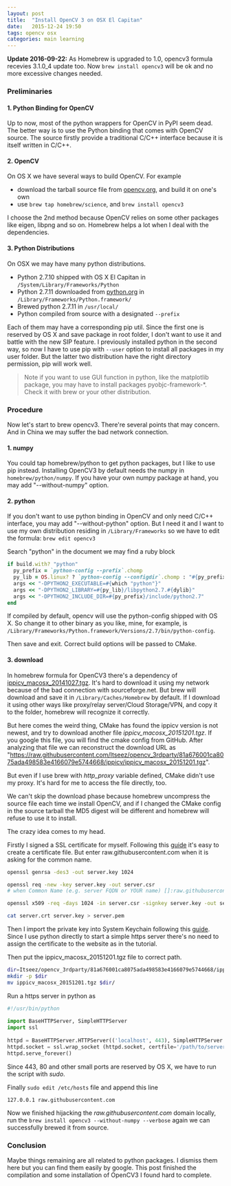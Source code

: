 ```yaml
---
layout: post
title:  "Install OpenCV 3 on OSX El Capitan"
date:   2015-12-24 19:50
tags: opencv osx
categories: main learning
---
```


**Update 2016-09-22:** As Homebrew is upgraded to 1.0, opencv3 formula recevies 3.1.0_4 update too. Now `brew install opencv3` will be ok and no more excessive changes needed.

### Preliminaries 

#### 1. Python Binding for OpenCV

Up to now, most of the python wrappers for OpenCV in PyPI seem dead. The better way is to use the Python binding that comes with OpenCV source. The source firstly provide a traditional C/C++ interface because it is itself written in C/C++.

#### 2. OpenCV

On OS X we have several ways to build OpenCV. For example

- download the tarball source file from [opencv.org](http://opencv.org), and build it on one's own
- use `brew tap homebrew/science`, and `brew install opencv3` 

I choose the 2nd method because OpenCV relies on some other packages like eigen, libpng and so on. Homebrew helps a lot when I deal with the dependencies.

#### 3. Python Distributions

On OSX we may have many python distributions.

- Python 2.7.10 shipped with OS X El Capitan in `/System/Library/Frameworks/Python`
- Python 2.7.11 downloaded from [python.org](http://www.python.org) in `/Library/Frameworks/Python.framework/`
- Brewed python 2.7.11 in `/usr/local/`
- Python compiled from source with a designated `--prefix`

Each of them may have a corresponding pip util. Since the first one is reserved by OS X and save package in root folder, I don't want to use it and battle with the new SIP feature. I previously installed python in the second way, so now I have to use pip with `--user` option to install all packages in my user folder. But the latter two distribution have the right directory permission, pip will work well.

> Note if you want to use GUI function in python, like the matplotlib package, you may have to install packages pyobjc-framework-*. Check it with brew or your other distribution.

### Procedure

Now let's start to brew opencv3. There're several points that may concern. And in China we may suffer the bad network connection.

#### 1. numpy

You could tap homebrew/python to get python packages, but I like to use pip instead. Installing OpenCV3 by default needs the numpy in `homebrew/python/numpy`. If you have your own numpy package at hand, you may add "--without-numpy" option.

#### 2. python

If you don't want to use python binding in OpenCV and only need C/C++ interface, you may add "--without-python" option. But I need it and I want to use my own distribution residing in `/Library/Frameworks` so we have to edit the formula: `brew edit opencv3`

Search "python" in the document we may find a ruby block

~~~ruby
if build.with? "python"
  py_prefix = `python-config --prefix`.chomp
  py_lib = OS.linux? ? `python-config --configdir`.chomp : "#{py_prefix}/lib"
  args << "-DPYTHON2_EXECUTABLE=#{which "python"}"
  args << "-DPYTHON2_LIBRARY=#{py_lib}/libpython2.7.#{dylib}"
  args << "-DPYTHON2_INCLUDE_DIR=#{py_prefix}/include/python2.7"
end
~~~

If compiled by default, opencv will use the python-config shipped with OS X. So change it to other binary as you like, mine, for example, is `/Library/Frameworks/Python.framework/Versions/2.7/bin/python-config`.

Then save and exit. Correct build options will be passed to CMake.

#### 3. download

In homebrew formula for OpenCV3 there's a dependency of [ippicv_macosx_20141027.tgz](https://downloads.sourceforge.net/project/opencvlibrary/3rdparty/ippicv/ippicv_macosx_20141027.tgz). It's hard to download it using my network because of the bad connection with sourceforge.net. But brew will download and save it in `/Library/Caches/Homebrew` by default. If I download it using other ways like proxy/relay server/Cloud Storage/VPN, and copy it to the folder, homebrew will recognize it correctly.

But here comes the weird thing, CMake has found the ippicv version is not newest, and try to download another file *ippicv_macosx_20151201.tgz*. If you google this file, you will find the cmake config from GitHub. After analyzing that file we can reconstruct the download URL as "https://raw.githubusercontent.com/Itseez/opencv_3rdparty/81a676001ca8075ada498583e4166079e5744668/ippicv/ippicv_macosx_20151201.tgz".

But even if I use brew with *http_proxy* variable defined, CMake didn't use my proxy. It's hard for me to access the file directly, too.

We can't skip the download phase because homebrew uncompress the source file each time we install OpenCV, and if I changed the CMake config in the source tarball the MD5 digest will be different and homebrew will refuse to use it to install.

The crazy idea comes to my head. 

Firstly I signed a SSL certificate for myself. Following this [guide](http://pankajmalhotra.com/Simple-HTTPS-Server-In-Python-Using-Self-Signed-Certs/) it's easy to create a certificate file. But enter raw.githubusercontent.com when it is asking for the common name.

~~~bash
openssl genrsa -des3 -out server.key 1024  

openssl req -new -key server.key -out server.csr  
# when Common Name (e.g. server FQDN or YOUR name) []:raw.githubusercontent.com  

openssl x509 -req -days 1024 -in server.csr -signkey server.key -out server.crt  

cat server.crt server.key > server.pem
~~~

Then I import the private key into System Keychain following this [guide](https://www.digicert.com/ssl-support/p12-import-export-mac-mavericks-server.htm). Since I use python directly to start a simple https server there's no need to assign the certificate to the website as in the tutorial. 

Then put the ippicv_macosx_20151201.tgz file to correct path.

~~~bash
dir=Itseez/opencv_3rdparty/81a676001ca8075ada498583e4166079e5744668/ippicv  
mkdir -p $dir  
mv ippicv_macosx_20151201.tgz $dir/  
~~~

Run a https server in python as 

~~~python
#!/usr/bin/python  
  
import BaseHTTPServer, SimpleHTTPServer  
import ssl  
  
httpd = BaseHTTPServer.HTTPServer(('localhost', 443), SimpleHTTPServer.SimpleHTTPRequestHandler)  
httpd.socket = ssl.wrap_socket (httpd.socket, certfile='/path/to/server.pem', server_side=True)  
httpd.serve_forever()  
~~~

Since 443, 80 and other small ports are reserved by OS X, we have to run the script with *sudo*.

Finally `sudo edit /etc/hosts` file and append this line

~~~ 
127.0.0.1 raw.githubusercontent.com
~~~

Now we finished hijacking the *raw.githubusercontent.com* domain locally, run the `brew install opencv3 --without-numpy --verbose` again we can successfully brewed it from source.

### Conclusion

Maybe things remaining are all related to python packages. I dismiss them here but you can find them easily by google. This post finished the compilation and some installation of OpenCV3 I found hard to complete.
